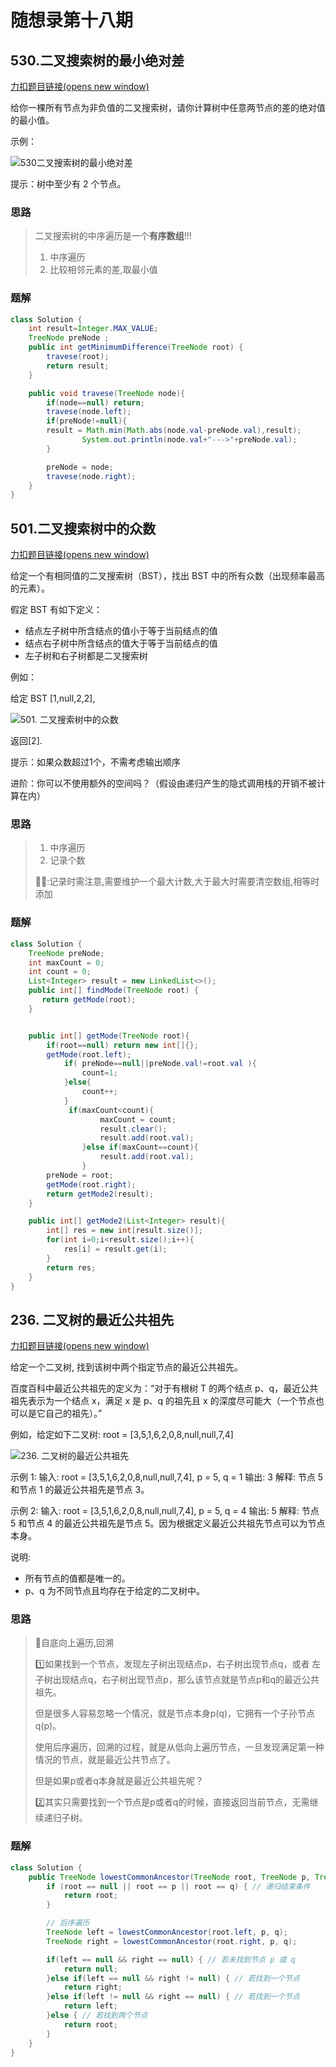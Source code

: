 # 随想录第十八期

## 530.二叉搜索树的最小绝对差

[力扣题目链接(opens new window)](https://leetcode.cn/problems/minimum-absolute-difference-in-bst/)

给你一棵所有节点为非负值的二叉搜索树，请你计算树中任意两节点的差的绝对值的最小值。

示例：

![530二叉搜索树的最小绝对差](https://img-blog.csdnimg.cn/20201014223400123.png)

提示：树中至少有 2 个节点。

### 思路

> 二叉搜索树的中序遍历是一个**有序数组**!!!
>
> 1. 中序遍历
> 2. 比较相邻元素的差,取最小值

### 题解

```java
class Solution {
    int result=Integer.MAX_VALUE;
    TreeNode preNode ;
    public int getMinimumDifference(TreeNode root) {
        travese(root);
        return result;
    }

    public void travese(TreeNode node){
        if(node==null) return;
        travese(node.left);
        if(preNode!=null){
        result = Math.min(Math.abs(node.val-preNode.val),result);
                System.out.println(node.val+"--->"+preNode.val);
        }

        preNode = node;
        travese(node.right);
    }  
}
```

## 501.二叉搜索树中的众数

[力扣题目链接(opens new window)](https://leetcode.cn/problems/find-mode-in-binary-search-tree/)

给定一个有相同值的二叉搜索树（BST），找出 BST 中的所有众数（出现频率最高的元素）。

假定 BST 有如下定义：

- 结点左子树中所含结点的值小于等于当前结点的值
- 结点右子树中所含结点的值大于等于当前结点的值
- 左子树和右子树都是二叉搜索树

例如：

给定 BST [1,null,2,2],

![501. 二叉搜索树中的众数](https://img-blog.csdnimg.cn/20201014221532206.png)

返回[2].

提示：如果众数超过1个，不需考虑输出顺序

进阶：你可以不使用额外的空间吗？（假设由递归产生的隐式调用栈的开销不被计算在内）

### 思路

> 1. 中序遍历
> 2. 记录个数
>
> :penguin::penguin::记录时需注意,需要维护一个最大计数,大于最大时需要清空数组,相等时添加

### 题解

```java
class Solution {
    TreeNode preNode;
    int maxCount = 0;
    int count = 0;
    List<Integer> result = new LinkedList<>();
    public int[] findMode(TreeNode root) {
       return getMode(root);
    }


    public int[] getMode(TreeNode root){
        if(root==null) return new int[]{};
        getMode(root.left);
            if( preNode==null||preNode.val!=root.val ){
                count=1;
            }else{
                count++;
            }
             if(maxCount<count){
                    maxCount = count;
                    result.clear();
                    result.add(root.val);
                }else if(maxCount==count){
                    result.add(root.val);
                }
        preNode = root;
        getMode(root.right);
        return getMode2(result);
    }

    public int[] getMode2(List<Integer> result){
        int[] res = new int[result.size()];
        for(int i=0;i<result.size();i++){
            res[i] = result.get(i);
        }
        return res;
    }
}
```

## 236. 二叉树的最近公共祖先

[力扣题目链接(opens new window)](https://leetcode.cn/problems/lowest-common-ancestor-of-a-binary-tree/)

给定一个二叉树, 找到该树中两个指定节点的最近公共祖先。

百度百科中最近公共祖先的定义为：“对于有根树 T 的两个结点 p、q，最近公共祖先表示为一个结点 x，满足 x 是 p、q 的祖先且 x 的深度尽可能大（一个节点也可以是它自己的祖先）。”

例如，给定如下二叉树: root = [3,5,1,6,2,0,8,null,null,7,4]

![236. 二叉树的最近公共祖先](https://img-blog.csdnimg.cn/20201016173414722.png)

示例 1: 输入: root = [3,5,1,6,2,0,8,null,null,7,4], p = 5, q = 1 输出: 3 解释: 节点 5 和节点 1 的最近公共祖先是节点 3。

示例 2: 输入: root = [3,5,1,6,2,0,8,null,null,7,4], p = 5, q = 4 输出: 5 解释: 节点 5 和节点 4 的最近公共祖先是节点 5。因为根据定义最近公共祖先节点可以为节点本身。

说明:

- 所有节点的值都是唯一的。
- p、q 为不同节点且均存在于给定的二叉树中。

### 思路

> :bug:自底向上遍历,回溯
>
> :one:如果找到一个节点，发现左子树出现结点p，右子树出现节点q，或者 左子树出现结点q，右子树出现节点p，那么该节点就是节点p和q的最近公共祖先。
>
> 但是很多人容易忽略一个情况，就是节点本身p(q)，它拥有一个子孙节点q(p)。
>
> 使用后序遍历，回溯的过程，就是从低向上遍历节点，一旦发现满足第一种情况的节点，就是最近公共节点了。
>
> 但是如果p或者q本身就是最近公共祖先呢？
>
> :two:其实只需要找到一个节点是p或者q的时候，直接返回当前节点，无需继续递归子树。

### 题解

```java
class Solution {
    public TreeNode lowestCommonAncestor(TreeNode root, TreeNode p, TreeNode q) {
        if (root == null || root == p || root == q) { // 递归结束条件
            return root;
        }

        // 后序遍历
        TreeNode left = lowestCommonAncestor(root.left, p, q);
        TreeNode right = lowestCommonAncestor(root.right, p, q);

        if(left == null && right == null) { // 若未找到节点 p 或 q
            return null;
        }else if(left == null && right != null) { // 若找到一个节点
            return right;
        }else if(left != null && right == null) { // 若找到一个节点
            return left;
        }else { // 若找到两个节点
            return root;
        }
    }
}
```












